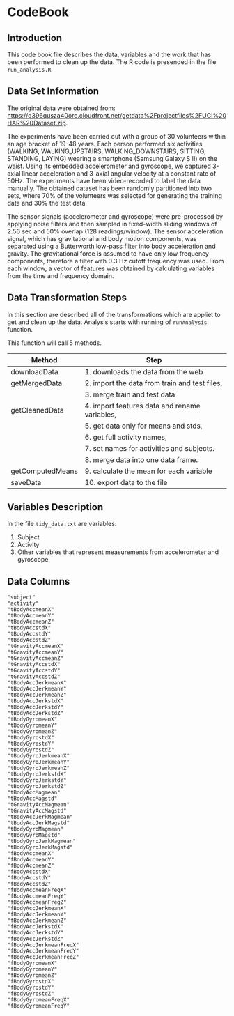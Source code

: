 CodeBook
===================
Introduction
-------------------
This code book file describes the data, variables and the work that has been performed to clean up the data. The R code is presended in the file `run_analysis.R`. 

Data Set Information
-------------------
The original data were obtained from: https://d396qusza40orc.cloudfront.net/getdata%2Fprojectfiles%2FUCI%20HAR%20Dataset.zip. 

The experiments have been carried out with a group of 30 volunteers within an age bracket of 19-48 years. Each person performed six activities (WALKING, WALKING_UPSTAIRS, WALKING_DOWNSTAIRS, SITTING, STANDING, LAYING) wearing a smartphone (Samsung Galaxy S II) on the waist. Using its embedded accelerometer and gyroscope, we captured 3-axial linear acceleration and 3-axial angular velocity at a constant rate of 50Hz. The experiments have been video-recorded to label the data manually. The obtained dataset has been randomly partitioned into two sets, where 70% of the volunteers was selected for generating the training data and 30% the test data. 

The sensor signals (accelerometer and gyroscope) were pre-processed by applying noise filters and then sampled in fixed-width sliding windows of 2.56 sec and 50% overlap (128 readings/window). The sensor acceleration signal, which has gravitational and body motion components, was separated using a Butterworth low-pass filter into body acceleration and gravity. The gravitational force is assumed to have only low frequency components, therefore a filter with 0.3 Hz cutoff frequency was used. From each window, a vector of features was obtained by calculating variables from the time and frequency domain. 

Data Transformation Steps
-------------------
In this section are described all of the transformations which are appliet to get and clean up the data. Analysis starts with running of `runAnalysis` function. 

This function will call 5 methods.

Method			        |Step
------------------------|--------------------------------------------- 
downloadData 		    |1. downloads the data from the web
getMergedData 		    |2. import the data from train and test files, 
			            |3. merge train and test data
getCleanedData  	    |4. import features data and rename variables,  
			            |5. get data only for means and stds, 
			            |6. get full activity names, 
 			            |7. set names for activities and subjects.
 			            |8. merge data into one data frame.
getComputedMeans 	    |9. calculate the mean for each variable
saveData 		        |10. export data to the file

Variables Description
-------------------
In the file `tidy_data.txt` are variables:

1. Subject
2. Activity
3. Other variables that represent measurements from accelerometer and gyroscope

Data Columns
-------------------
	"subject"	
	"activity"	
	"tBodyAccmeanX"	
	"tBodyAccmeanY"	
	"tBodyAccmeanZ"	
	"tBodyAccstdX"	
	"tBodyAccstdY"	
	"tBodyAccstdZ"	
	"tGravityAccmeanX"		
	"tGravityAccmeanY"
	"tGravityAccmeanZ"
	"tGravityAccstdX"
	"tGravityAccstdY"
	"tGravityAccstdZ"
	"tBodyAccJerkmeanX"
	"tBodyAccJerkmeanY"
	"tBodyAccJerkmeanZ"
	"tBodyAccJerkstdX"
	"tBodyAccJerkstdY"
	"tBodyAccJerkstdZ"
	"tBodyGyromeanX"
	"tBodyGyromeanY"
	"tBodyGyromeanZ"
	"tBodyGyrostdX"
	"tBodyGyrostdY"
	"tBodyGyrostdZ"
	"tBodyGyroJerkmeanX"
	"tBodyGyroJerkmeanY"
	"tBodyGyroJerkmeanZ"
	"tBodyGyroJerkstdX"
	"tBodyGyroJerkstdY"
	"tBodyGyroJerkstdZ"
	"tBodyAccMagmean"
	"tBodyAccMagstd"
	"tGravityAccMagmean"
	"tGravityAccMagstd"
	"tBodyAccJerkMagmean"
	"tBodyAccJerkMagstd"
	"tBodyGyroMagmean"
	"tBodyGyroMagstd"
	"tBodyGyroJerkMagmean"
	"tBodyGyroJerkMagstd"
	"fBodyAccmeanX"
	"fBodyAccmeanY"
	"fBodyAccmeanZ"
	"fBodyAccstdX"
	"fBodyAccstdY"
	"fBodyAccstdZ"
	"fBodyAccmeanFreqX"
	"fBodyAccmeanFreqY"
	"fBodyAccmeanFreqZ"
	"fBodyAccJerkmeanX"
	"fBodyAccJerkmeanY"
	"fBodyAccJerkmeanZ"
	"fBodyAccJerkstdX"
	"fBodyAccJerkstdY"
	"fBodyAccJerkstdZ"
	"fBodyAccJerkmeanFreqX"
	"fBodyAccJerkmeanFreqY"
	"fBodyAccJerkmeanFreqZ"
	"fBodyGyromeanX"
	"fBodyGyromeanY"
	"fBodyGyromeanZ"
	"fBodyGyrostdX"	
	"fBodyGyrostdY"
	"fBodyGyrostdZ"
	"fBodyGyromeanFreqX"
	"fBodyGyromeanFreqY"